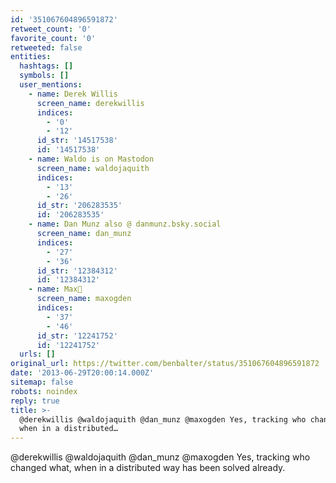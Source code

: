 ```yaml
---
id: '351067604896591872'
retweet_count: '0'
favorite_count: '0'
retweeted: false
entities:
  hashtags: []
  symbols: []
  user_mentions:
    - name: Derek Willis
      screen_name: derekwillis
      indices:
        - '0'
        - '12'
      id_str: '14517538'
      id: '14517538'
    - name: Waldo is on Mastodon
      screen_name: waldojaquith
      indices:
        - '13'
        - '26'
      id_str: '206283535'
      id: '206283535'
    - name: Dan Munz also @ danmunz.bsky.social
      screen_name: dan_munz
      indices:
        - '27'
        - '36'
      id_str: '12384312'
      id: '12384312'
    - name: Max🦋
      screen_name: maxogden
      indices:
        - '37'
        - '46'
      id_str: '12241752'
      id: '12241752'
  urls: []
original_url: https://twitter.com/benbalter/status/351067604896591872
date: '2013-06-29T20:00:14.000Z'
sitemap: false
robots: noindex
reply: true
title: >-
  @derekwillis @waldojaquith @dan_munz @maxogden Yes, tracking who changed what,
  when in a distributed…
---
```


@derekwillis @waldojaquith @dan_munz @maxogden Yes, tracking who changed what, when in a distributed way has been solved already.